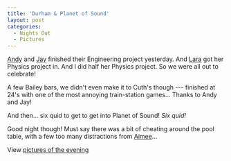```yaml
---
title: 'Durham & Planet of Sound'
layout: post
categories:
  - Nights Out
  - Pictures
---
```

[Andy](http://pictures.scholesmafia.co.uk/index.php/?profile=30) and [Jay](http://pictures.scholesmafia.co.uk/index.php/?profile=31) finished their Engineering project yesterday. And [Lara](http://pictures.scholesmafia.co.uk/index.php/?profile=29) got her Physics project in. And I did half her Physics project. So we were all out to celebrate!

A few Bailey bars, we didn't even make it to Cuth's though --- finished at 24's with one of the most annoying train-station games... Thanks to Andy and Jay!

And then... six quid to get to get into Planet of Sound! _Six quid!_

Good night though! Must say there was a bit of cheating around the pool table, with a few too many distractions from [Aimee](http://pictures.scholesmafia.co.uk/index.php/?profile=32)...

View [pictures of the evening](http://pictures.scholesmafia.co.uk/index.php/2007/01/19.01.07_20.01.07-durham/)